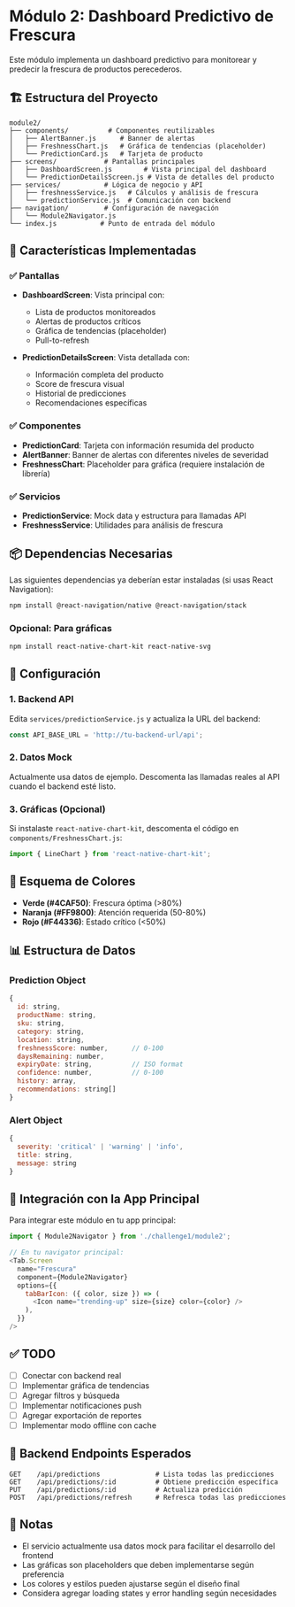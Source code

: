 # Módulo 2: Dashboard Predictivo de Frescura

Este módulo implementa un dashboard predictivo para monitorear y predecir la frescura de productos perecederos.

## 🏗️ Estructura del Proyecto

```
module2/
├── components/          # Componentes reutilizables
│   ├── AlertBanner.js      # Banner de alertas
│   ├── FreshnessChart.js   # Gráfica de tendencias (placeholder)
│   └── PredictionCard.js   # Tarjeta de producto
├── screens/            # Pantallas principales
│   ├── DashboardScreen.js        # Vista principal del dashboard
│   └── PredictionDetailsScreen.js # Vista de detalles del producto
├── services/           # Lógica de negocio y API
│   ├── freshnessService.js   # Cálculos y análisis de frescura
│   └── predictionService.js  # Comunicación con backend
├── navigation/         # Configuración de navegación
│   └── Module2Navigator.js
└── index.js           # Punto de entrada del módulo
```

## 🚀 Características Implementadas

### ✅ Pantallas
- **DashboardScreen**: Vista principal con:
  - Lista de productos monitoreados
  - Alertas de productos críticos
  - Gráfica de tendencias (placeholder)
  - Pull-to-refresh

- **PredictionDetailsScreen**: Vista detallada con:
  - Información completa del producto
  - Score de frescura visual
  - Historial de predicciones
  - Recomendaciones específicas

### ✅ Componentes
- **PredictionCard**: Tarjeta con información resumida del producto
- **AlertBanner**: Banner de alertas con diferentes niveles de severidad
- **FreshnessChart**: Placeholder para gráfica (requiere instalación de librería)

### ✅ Servicios
- **PredictionService**: Mock data y estructura para llamadas API
- **FreshnessService**: Utilidades para análisis de frescura

## 📦 Dependencias Necesarias

Las siguientes dependencias ya deberían estar instaladas (si usas React Navigation):
```bash
npm install @react-navigation/native @react-navigation/stack
```

### Opcional: Para gráficas
```bash
npm install react-native-chart-kit react-native-svg
```

## 🔧 Configuración

### 1. Backend API
Edita `services/predictionService.js` y actualiza la URL del backend:
```javascript
const API_BASE_URL = 'http://tu-backend-url/api';
```

### 2. Datos Mock
Actualmente usa datos de ejemplo. Descomenta las llamadas reales al API cuando el backend esté listo.

### 3. Gráficas (Opcional)
Si instalaste `react-native-chart-kit`, descomenta el código en `components/FreshnessChart.js`:
```javascript
import { LineChart } from 'react-native-chart-kit';
```

## 🎨 Esquema de Colores

- **Verde (#4CAF50)**: Frescura óptima (>80%)
- **Naranja (#FF9800)**: Atención requerida (50-80%)
- **Rojo (#F44336)**: Estado crítico (<50%)

## 📊 Estructura de Datos

### Prediction Object
```javascript
{
  id: string,
  productName: string,
  sku: string,
  category: string,
  location: string,
  freshnessScore: number,      // 0-100
  daysRemaining: number,
  expiryDate: string,          // ISO format
  confidence: number,          // 0-100
  history: array,
  recommendations: string[]
}
```

### Alert Object
```javascript
{
  severity: 'critical' | 'warning' | 'info',
  title: string,
  message: string
}
```

## 🔄 Integración con la App Principal

Para integrar este módulo en tu app principal:

```javascript
import { Module2Navigator } from './challenge1/module2';

// En tu navigator principal:
<Tab.Screen 
  name="Frescura" 
  component={Module2Navigator}
  options={{
    tabBarIcon: ({ color, size }) => (
      <Icon name="trending-up" size={size} color={color} />
    ),
  }}
/>
```

## ✅ TODO

- [ ] Conectar con backend real
- [ ] Implementar gráfica de tendencias
- [ ] Agregar filtros y búsqueda
- [ ] Implementar notificaciones push
- [ ] Agregar exportación de reportes
- [ ] Implementar modo offline con cache

## 🔗 Backend Endpoints Esperados

```
GET    /api/predictions              # Lista todas las predicciones
GET    /api/predictions/:id          # Obtiene predicción específica
PUT    /api/predictions/:id          # Actualiza predicción
POST   /api/predictions/refresh      # Refresca todas las predicciones
```

## 📝 Notas

- El servicio actualmente usa datos mock para facilitar el desarrollo del frontend
- Las gráficas son placeholders que deben implementarse según preferencia
- Los colores y estilos pueden ajustarse según el diseño final
- Considera agregar loading states y error handling según necesidades
